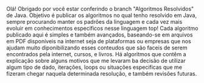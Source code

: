 Olá! Obrigado por você estar conferindo o branch "Algoritmos Resolvidos" de Java. Objetivo é publicar os algoritmos no qual tenho resolvido em Java, sempre procurando manter os padrões da linguagem e cada vez mais evoluir em conhecimentos especificos nesse linguagem top! Cada algoritmo publicado aqui é simples e também avançados, baseando-se em arquivos em PDF disponíveis na internet seja de plataformas ou empresas que nos ajudam muito diponibilizando esses conteudos que são faceis de serem encontrados pela internet, cursos, e livros. Há algoritmos que contêm a explicação sobre alguns motivos que me levaram ba decisão de utilizar algum tipo de dado, iterações, loops ou situações especificas que me fizeram chegar naquela determinada resolução, e também revisões futuras.
